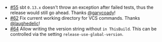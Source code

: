 * [#55](https://github.com/sbt/sbt-release/issues/55) sbt `0.13.x` doesn't throw an exception after failed tests, thus the release would still go ahead. Thanks [@garycoady](https://github.com/garycoady)!
* [#62](https://github.com/sbt/sbt-release/issues/62) Fix current working directory for VCS commands. Thanks [@laughedelic](https://github.com/laughedelic)!
* [#64](https://github.com/sbt/sbt-release/issues/64) Allow writing the version string without `in ThisBuild`. This can be controlled via the setting `release-use-global-version`.
